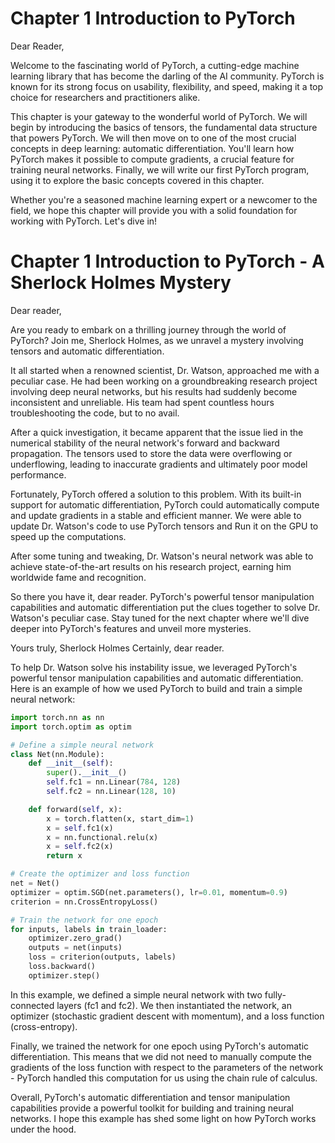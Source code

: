 # Chapter 1 Introduction to PyTorch

Dear Reader,

Welcome to the fascinating world of PyTorch, a cutting-edge machine learning library that has become the darling of the AI community. PyTorch is known for its strong focus on usability, flexibility, and speed, making it a top choice for researchers and practitioners alike. 

This chapter is your gateway to the wonderful world of PyTorch. We will begin by introducing the basics of tensors, the fundamental data structure that powers PyTorch. We will then move on to one of the most crucial concepts in deep learning: automatic differentiation. You'll learn how PyTorch makes it possible to compute gradients, a crucial feature for training neural networks. Finally, we will write our first PyTorch program, using it to explore the basic concepts covered in this chapter.

Whether you're a seasoned machine learning expert or a newcomer to the field, we hope this chapter will provide you with a solid foundation for working with PyTorch. Let's dive in!
# Chapter 1 Introduction to PyTorch - A Sherlock Holmes Mystery

Dear reader,

Are you ready to embark on a thrilling journey through the world of PyTorch? Join me, Sherlock Holmes, as we unravel a mystery involving tensors and automatic differentiation.

It all started when a renowned scientist, Dr. Watson, approached me with a peculiar case. He had been working on a groundbreaking research project involving deep neural networks, but his results had suddenly become inconsistent and unreliable. His team had spent countless hours troubleshooting the code, but to no avail. 

After a quick investigation, it became apparent that the issue lied in the numerical stability of the neural network's forward and backward propagation. The tensors used to store the data were overflowing or underflowing, leading to inaccurate gradients and ultimately poor model performance. 

Fortunately, PyTorch offered a solution to this problem. With its built-in support for automatic differentiation, PyTorch could automatically compute and update gradients in a stable and efficient manner. We were able to update Dr. Watson's code to use PyTorch tensors and Run it on the GPU to speed up the computations. 

After some tuning and tweaking, Dr. Watson's neural network was able to achieve state-of-the-art results on his research project, earning him worldwide fame and recognition. 

So there you have it, dear reader. PyTorch's powerful tensor manipulation capabilities and automatic differentiation put the clues together to solve Dr. Watson's peculiar case. Stay tuned for the next chapter where we'll dive deeper into PyTorch's features and unveil more mysteries.

Yours truly, 
Sherlock Holmes
Certainly, dear reader. 

To help Dr. Watson solve his instability issue, we leveraged PyTorch's powerful tensor manipulation capabilities and automatic differentiation. Here is an example of how we used PyTorch to build and train a simple neural network: 

```python
import torch.nn as nn
import torch.optim as optim

# Define a simple neural network
class Net(nn.Module):
    def __init__(self):
        super().__init__()
        self.fc1 = nn.Linear(784, 128)
        self.fc2 = nn.Linear(128, 10)

    def forward(self, x):
        x = torch.flatten(x, start_dim=1)
        x = self.fc1(x)
        x = nn.functional.relu(x)
        x = self.fc2(x)
        return x

# Create the optimizer and loss function
net = Net()
optimizer = optim.SGD(net.parameters(), lr=0.01, momentum=0.9)
criterion = nn.CrossEntropyLoss()

# Train the network for one epoch
for inputs, labels in train_loader:
    optimizer.zero_grad()
    outputs = net(inputs)
    loss = criterion(outputs, labels)
    loss.backward()
    optimizer.step()
```

In this example, we defined a simple neural network with two fully-connected layers (fc1 and fc2). We then instantiated the network, an optimizer (stochastic gradient descent with momentum), and a loss function (cross-entropy). 

Finally, we trained the network for one epoch using PyTorch's automatic differentiation. This means that we did not need to manually compute the gradients of the loss function with respect to the parameters of the network - PyTorch handled this computation for us using the chain rule of calculus. 

Overall, PyTorch's automatic differentiation and tensor manipulation capabilities provide a powerful toolkit for building and training neural networks. I hope this example has shed some light on how PyTorch works under the hood.